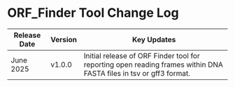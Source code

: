 # ORF_Finder Tool Change Log

| Release Date | Version | Key Updates |
|--------------|---------|-------------|
| June 2025    | v1.0.0  | Initial release of ORF Finder tool for reporting open reading frames within DNA FASTA files in tsv or gff3 format. |
